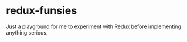 # redux-funsies

Just a playground for me to experiment with Redux before implementing anything 
serious.
